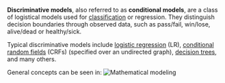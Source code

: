 **Discriminative models**, also referred to as **conditional models**, are a class of logistical models used for [classification](https://en.wikipedia.org/wiki/Statistical_classification "Statistical classification") or regression. They distinguish decision boundaries through observed data, such as pass/fail, win/lose, alive/dead or healthy/sick.

Typical discriminative models include [logistic regression](https://en.wikipedia.org/wiki/Logistic_regression "Logistic regression") (LR), [conditional random fields](https://en.wikipedia.org/wiki/Conditional_random_field "Conditional random field") (CRFs) (specified over an undirected graph), [decision trees](https://en.wikipedia.org/wiki/Decision_trees "Decision trees"), and many others.

General concepts can be seen in:
![Mathematical modeling](../../../../2.%20Mathematics/2.%20Applied%20mathematics%E2%80%8E/Mathematical%20modeling/Mathematical%20modeling.canvas)



